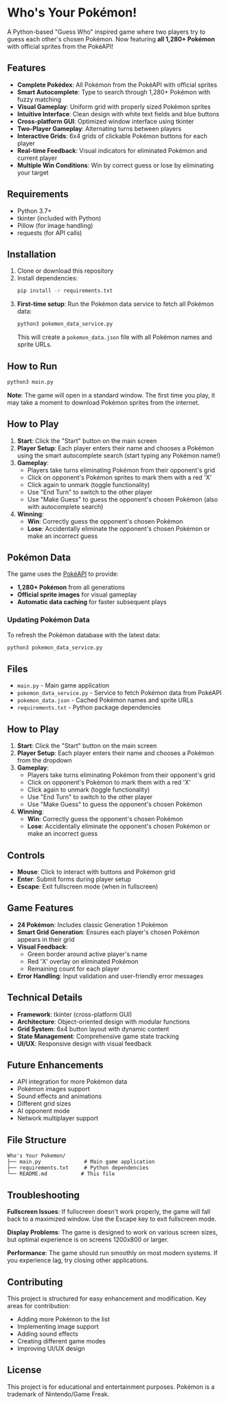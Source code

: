 # Who's Your Pokémon!

A Python-based "Guess Who" inspired game where two players try to guess each other's chosen Pokémon. Now featuring **all 1,280+ Pokémon** with official sprites from the PokéAPI!

## Features

- **Complete Pokédex**: All Pokémon from the PokéAPI with official sprites
- **Smart Autocomplete**: Type to search through 1,280+ Pokémon with fuzzy matching
- **Visual Gameplay**: Uniform grid with properly sized Pokémon sprites
- **Intuitive Interface**: Clean design with white text fields and blue buttons
- **Cross-platform GUI**: Optimized window interface using tkinter
- **Two-Player Gameplay**: Alternating turns between players
- **Interactive Grids**: 6x4 grids of clickable Pokémon buttons for each player
- **Real-time Feedback**: Visual indicators for eliminated Pokémon and current player
- **Multiple Win Conditions**: Win by correct guess or lose by eliminating your target

## Requirements

- Python 3.7+
- tkinter (included with Python)
- Pillow (for image handling)
- requests (for API calls)

## Installation

1. Clone or download this repository
2. Install dependencies:
   ```bash
   pip install -r requirements.txt
   ```
3. **First-time setup**: Run the Pokémon data service to fetch all Pokémon data:
   ```bash
   python3 pokemon_data_service.py
   ```
   This will create a `pokemon_data.json` file with all Pokémon names and sprite URLs.

## How to Run

```bash
python3 main.py
```

**Note**: The game will open in a standard window. The first time you play, it may take a moment to download Pokémon sprites from the internet.

## How to Play

1. **Start**: Click the "Start" button on the main screen
2. **Player Setup**: Each player enters their name and chooses a Pokémon using the smart autocomplete search (start typing any Pokémon name!)
3. **Gameplay**:
   - Players take turns eliminating Pokémon from their opponent's grid
   - Click on opponent's Pokémon sprites to mark them with a red 'X'
   - Click again to unmark (toggle functionality)
   - Use "End Turn" to switch to the other player
   - Use "Make Guess" to guess the opponent's chosen Pokémon (also with autocomplete search)
4. **Winning**:
   - **Win**: Correctly guess the opponent's chosen Pokémon
   - **Lose**: Accidentally eliminate the opponent's chosen Pokémon or make an incorrect guess

## Pokémon Data

The game uses the [PokéAPI](https://pokeapi.co/) to provide:
- **1,280+ Pokémon** from all generations
- **Official sprite images** for visual gameplay
- **Automatic data caching** for faster subsequent plays

### Updating Pokémon Data

To refresh the Pokémon database with the latest data:
```bash
python3 pokemon_data_service.py
```

## Files

- `main.py` - Main game application
- `pokemon_data_service.py` - Service to fetch Pokémon data from PokéAPI
- `pokemon_data.json` - Cached Pokémon names and sprite URLs
- `requirements.txt` - Python package dependencies

## How to Play

1. **Start**: Click the "Start" button on the main screen
2. **Player Setup**: Each player enters their name and chooses a Pokémon from the dropdown
3. **Gameplay**:
   - Players take turns eliminating Pokémon from their opponent's grid
   - Click on opponent's Pokémon to mark them with a red 'X'
   - Click again to unmark (toggle functionality)
   - Use "End Turn" to switch to the other player
   - Use "Make Guess" to guess the opponent's chosen Pokémon
4. **Winning**:
   - **Win**: Correctly guess the opponent's chosen Pokémon
   - **Lose**: Accidentally eliminate the opponent's chosen Pokémon or make an incorrect guess

## Controls

- **Mouse**: Click to interact with buttons and Pokémon grid
- **Enter**: Submit forms during player setup
- **Escape**: Exit fullscreen mode (when in fullscreen)

## Game Features

- **24 Pokémon**: Includes classic Generation 1 Pokémon
- **Smart Grid Generation**: Ensures each player's chosen Pokémon appears in their grid
- **Visual Feedback**: 
  - Green border around active player's name
  - Red 'X' overlay on eliminated Pokémon
  - Remaining count for each player
- **Error Handling**: Input validation and user-friendly error messages

## Technical Details

- **Framework**: tkinter (cross-platform GUI)
- **Architecture**: Object-oriented design with modular functions
- **Grid System**: 6x4 button layout with dynamic content
- **State Management**: Comprehensive game state tracking
- **UI/UX**: Responsive design with visual feedback

## Future Enhancements

- API integration for more Pokémon data
- Pokémon images support
- Sound effects and animations
- Different grid sizes
- AI opponent mode
- Network multiplayer support

## File Structure

```
Who's Your Pokemon/
├── main.py              # Main game application
├── requirements.txt     # Python dependencies
└── README.md           # This file
```

## Troubleshooting

**Fullscreen Issues**: If fullscreen doesn't work properly, the game will fall back to a maximized window. Use the Escape key to exit fullscreen mode.

**Display Problems**: The game is designed to work on various screen sizes, but optimal experience is on screens 1200x800 or larger.

**Performance**: The game should run smoothly on most modern systems. If you experience lag, try closing other applications.

## Contributing

This project is structured for easy enhancement and modification. Key areas for contribution:

- Adding more Pokémon to the list
- Implementing image support
- Adding sound effects
- Creating different game modes
- Improving UI/UX design

## License

This project is for educational and entertainment purposes. Pokémon is a trademark of Nintendo/Game Freak.

